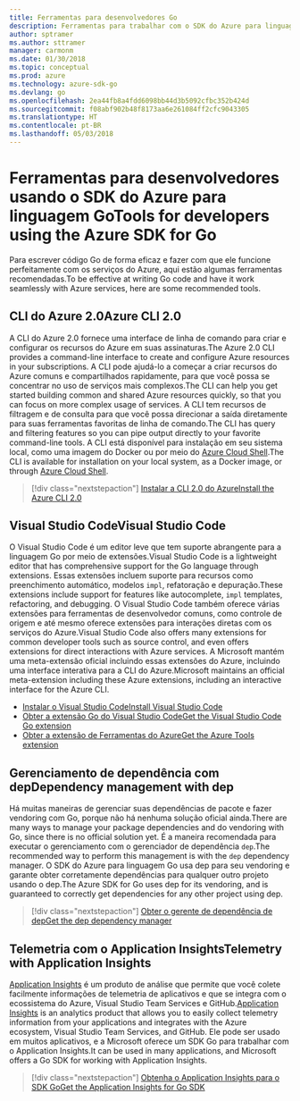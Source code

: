 ```yaml
---
title: Ferramentas para desenvolvedores Go
description: Ferramentas para trabalhar com o SDK do Azure para linguagem Go e serviços do Azure
author: sptramer
ms.author: sttramer
manager: carmonm
ms.date: 01/30/2018
ms.topic: conceptual
ms.prod: azure
ms.technology: azure-sdk-go
ms.devlang: go
ms.openlocfilehash: 2ea44fb8a4fdd6098bb44d3b5092cfbc352b424d
ms.sourcegitcommit: f08abf902b48f8173aa6e261084ff2cfc9043305
ms.translationtype: HT
ms.contentlocale: pt-BR
ms.lasthandoff: 05/03/2018
---
```

# <a name="tools-for-developers-using-the-azure-sdk-for-go"></a><span data-ttu-id="d72a4-103">Ferramentas para desenvolvedores usando o SDK do Azure para linguagem Go</span><span class="sxs-lookup"><span data-stu-id="d72a4-103">Tools for developers using the Azure SDK for Go</span></span>

<span data-ttu-id="d72a4-104">Para escrever código Go de forma eficaz e fazer com que ele funcione perfeitamente com os serviços do Azure, aqui estão algumas ferramentas recomendadas.</span><span class="sxs-lookup"><span data-stu-id="d72a4-104">To be effective at writing Go code and have it work seamlessly with Azure services, here are some recommended tools.</span></span>

## <a name="azure-cli-20"></a><span data-ttu-id="d72a4-105">CLI do Azure 2.0</span><span class="sxs-lookup"><span data-stu-id="d72a4-105">Azure CLI 2.0</span></span>

<span data-ttu-id="d72a4-106">A CLI do Azure 2.0 fornece uma interface de linha de comando para criar e configurar os recursos do Azure em suas assinaturas.</span><span class="sxs-lookup"><span data-stu-id="d72a4-106">The Azure 2.0 CLI provides a command-line interface to create and configure Azure resources in your subscriptions.</span></span> <span data-ttu-id="d72a4-107">A CLI pode ajudá-lo a começar a criar recursos do Azure comuns e compartilhados rapidamente, para que você possa se concentrar no uso de serviços mais complexos.</span><span class="sxs-lookup"><span data-stu-id="d72a4-107">The CLI can help you get started building common and shared Azure resources quickly, so that you can focus on more complex usage of services.</span></span> <span data-ttu-id="d72a4-108">A CLI tem recursos de filtragem e de consulta para que você possa direcionar a saída diretamente para suas ferramentas favoritas de linha de comando.</span><span class="sxs-lookup"><span data-stu-id="d72a4-108">The CLI has query and filtering features so you can pipe output directly to your favorite command-line tools.</span></span> <span data-ttu-id="d72a4-109">A CLI está disponível para instalação em seu sistema local, como uma imagem do Docker ou por meio do [Azure Cloud Shell](https://docs.microsoft.com/en-us/azure/cloud-shell/overview).</span><span class="sxs-lookup"><span data-stu-id="d72a4-109">The CLI is available for installation on your local system, as a Docker image, or through [Azure Cloud Shell](https://docs.microsoft.com/en-us/azure/cloud-shell/overview).</span></span>

> [!div class="nextstepaction"]
> [<span data-ttu-id="d72a4-110">Instalar a CLI 2.0 do Azure</span><span class="sxs-lookup"><span data-stu-id="d72a4-110">Install the Azure CLI 2.0</span></span>](/cli/azure/install-azure-cli)

## <a name="visual-studio-code"></a><span data-ttu-id="d72a4-111">Visual Studio Code</span><span class="sxs-lookup"><span data-stu-id="d72a4-111">Visual Studio Code</span></span>

<span data-ttu-id="d72a4-112">O Visual Studio Code é um editor leve que tem suporte abrangente para a linguagem Go por meio de extensões.</span><span class="sxs-lookup"><span data-stu-id="d72a4-112">Visual Studio Code is a lightweight editor that has comprehensive support for the Go language through extensions.</span></span> <span data-ttu-id="d72a4-113">Essas extensões incluem suporte para recursos como preenchimento automático, modelos `impl`, refatoração e depuração.</span><span class="sxs-lookup"><span data-stu-id="d72a4-113">These extensions include support for features like autocomplete, `impl` templates, refactoring, and debugging.</span></span> <span data-ttu-id="d72a4-114">O Visual Studio Code também oferece várias extensões para ferramentas de desenvolvedor comuns, como controle de origem e até mesmo oferece extensões para interações diretas com os serviços do Azure.</span><span class="sxs-lookup"><span data-stu-id="d72a4-114">Visual Studio Code also offers many extensions for common developer tools such as source control, and even offers extensions for direct interactions with Azure services.</span></span> <span data-ttu-id="d72a4-115">A Microsoft mantém uma meta-extensão oficial incluindo essas extensões do Azure, incluindo uma interface interativa para a CLI do Azure.</span><span class="sxs-lookup"><span data-stu-id="d72a4-115">Microsoft maintains an official meta-extension including these Azure extensions, including an interactive interface for the Azure CLI.</span></span>

* [<span data-ttu-id="d72a4-116">Instalar o Visual Studio Code</span><span class="sxs-lookup"><span data-stu-id="d72a4-116">Install Visual Studio Code</span></span>](https://code.visualstudio.com/Download)
* [<span data-ttu-id="d72a4-117">Obter a extensão Go do Visual Studio Code</span><span class="sxs-lookup"><span data-stu-id="d72a4-117">Get the Visual Studio Code Go extension</span></span>](https://code.visualstudio.com/docs/languages/go)
* [<span data-ttu-id="d72a4-118">Obter a extensão de Ferramentas do Azure</span><span class="sxs-lookup"><span data-stu-id="d72a4-118">Get the Azure Tools extension</span></span>](https://marketplace.visualstudio.com/items?itemName=ms-vscode.vscode-azureextensionpack)

## <a name="dependency-management-with-dep"></a><span data-ttu-id="d72a4-119">Gerenciamento de dependência com dep</span><span class="sxs-lookup"><span data-stu-id="d72a4-119">Dependency management with dep</span></span>

<span data-ttu-id="d72a4-120">Há muitas maneiras de gerenciar suas dependências de pacote e fazer vendoring com Go, porque não há nenhuma solução oficial ainda.</span><span class="sxs-lookup"><span data-stu-id="d72a4-120">There are many ways to manage your package dependencies and do vendoring with Go, since there is no official solution yet.</span></span> <span data-ttu-id="d72a4-121">É a maneira recomendada para executar o gerenciamento com o gerenciador de dependência `dep`.</span><span class="sxs-lookup"><span data-stu-id="d72a4-121">The recommended way to perform this management is with the `dep` dependency manager.</span></span> <span data-ttu-id="d72a4-122">O SDK do Azure para linguagem Go usa dep para seu vendoring e garante obter corretamente dependências para qualquer outro projeto usando o dep.</span><span class="sxs-lookup"><span data-stu-id="d72a4-122">The Azure SDK for Go uses dep for its vendoring, and is guaranteed to correctly get dependencies for any other project using dep.</span></span>

> [!div class="nextstepaction"]
> [<span data-ttu-id="d72a4-123">Obter o gerente de dependência de dep</span><span class="sxs-lookup"><span data-stu-id="d72a4-123">Get the dep dependency manager</span></span>](https://github.com/tools/godep)

## <a name="telemetry-with-application-insights"></a><span data-ttu-id="d72a4-124">Telemetria com o Application Insights</span><span class="sxs-lookup"><span data-stu-id="d72a4-124">Telemetry with Application Insights</span></span>

<span data-ttu-id="d72a4-125">[Application Insights](https://azure.microsoft.com/en-us/services/application-insights/) é um produto de análise que permite que você colete facilmente informações de telemetria de aplicativos e que se integra com o ecossistema do Azure, Visual Studio Team Services e GitHub.</span><span class="sxs-lookup"><span data-stu-id="d72a4-125">[Application Insights](https://azure.microsoft.com/en-us/services/application-insights/) is an analytics product that allows you to easily collect telemetry information from your applications and integrates with the Azure ecosystem, Visual Studio Team Services, and GitHub.</span></span> <span data-ttu-id="d72a4-126">Ele pode ser usado em muitos aplicativos, e a Microsoft oferece um SDK Go para trabalhar com o Application Insights.</span><span class="sxs-lookup"><span data-stu-id="d72a4-126">It can be used in many applications, and Microsoft offers a Go SDK for working with Application Insights.</span></span>

> [!div class="nextstepaction"]
> [<span data-ttu-id="d72a4-127">Obtenha o Application Insights para o SDK Go</span><span class="sxs-lookup"><span data-stu-id="d72a4-127">Get the Application Insights for Go SDK</span></span>](https://github.com/Microsoft/ApplicationInsights-Go) 
